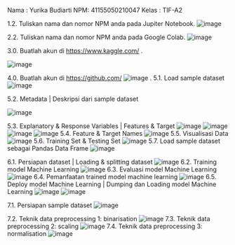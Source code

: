 Nama : Yurika Budiarti
NPM: 41155050210047
Kelas : TIF-A2

1.2. Tuliskan nama dan nomor NPM anda pada Jupiter Notebook.
![image](https://github.com/user-attachments/assets/12618c8f-7034-4937-8d4d-5aff6ad05240)

2.2. Tuliskan nama dan nomor NPM anda pada Google Colab.
![image](https://github.com/user-attachments/assets/6c800ace-98d6-4d92-b80f-5385b91b5053)

3.0. Buatlah akun di https://www.kaggle.com/ . 

![image](https://github.com/user-attachments/assets/95b993f7-9d03-450e-b098-38ffdf41fdb2)

4.0. Buatlah akun di https://github.com/ 
![image](https://github.com/user-attachments/assets/e08a547a-9ba0-4fec-aded-3cb4fdd45969)
. 
5.1. Load sample dataset
![image](https://github.com/user-attachments/assets/9cce0371-b3a0-4e2b-8908-0058b18b3416)

5.2. Metadata | Deskripsi dari sample dataset

![image](https://github.com/user-attachments/assets/a02ee44a-a695-4224-86aa-6df990c0107c)

5.3. Explanatory & Response Variables | Features & Target
![image](https://github.com/user-attachments/assets/e326ad06-fd34-4c19-873e-2d46e051efbf)
![image](https://github.com/user-attachments/assets/a0a02113-edbd-426a-b8b9-3c44c389ffb0)
![image](https://github.com/user-attachments/assets/888a4671-bbc8-48ef-a6c3-1f43f9fb2efb)
![image](https://github.com/user-attachments/assets/c843d816-66cf-4194-aaeb-4b444569b2a1)
5.4. Feature & Target Names
![image](https://github.com/user-attachments/assets/a13fb722-2426-40cb-b7e2-5f6cba05a701)
5.5. Visualisasi Data
![image](https://github.com/user-attachments/assets/4a79a208-5294-40d4-9cb2-5a73abbe4c4c)
5.6. Training Set & Testing Set
![image](https://github.com/user-attachments/assets/1da400b7-c754-4179-b4d0-eaa9a17f63c6)
5.7. Load sample dataset sebagai Pandas Data Frame
![image](https://github.com/user-attachments/assets/0099fc12-0977-4596-8e00-dabe979e8903)

6.1. Persiapan dataset | Loading & splitting dataset
![image](https://github.com/user-attachments/assets/ab5f4a91-cf79-47c1-8c09-1bd22f0511a2)
6.2. Training model Machine Learning
![image](https://github.com/user-attachments/assets/0b65b7c8-44fc-4723-8f4a-a3725f02aa1c)
6.3. Evaluasi model Machine Learning
![image](https://github.com/user-attachments/assets/9a7ca0ff-8855-449d-b5f0-a65057e33789)
6.4. Pemanfaatan trained model machine learning
![image](https://github.com/user-attachments/assets/dfd3524e-de6f-44ac-a790-0fc726dc325b)
6.5. Deploy model Machine Learning | Dumping dan Loading model Machine Learning
![image](https://github.com/user-attachments/assets/12f7383c-eae2-4637-a0fb-221b73aeebaa)
![image](https://github.com/user-attachments/assets/545f5f9f-9101-4d42-99e2-295f4756b1c4)

7.1. Persiapan sample dataset
![image](https://github.com/user-attachments/assets/3759e369-9755-4eb7-b045-2e705bd356af)

7.2. Teknik data preprocessing 1: binarisation
![image](https://github.com/user-attachments/assets/ea443e25-4296-4e5e-bb06-14741424e00c)
7.3. Teknik data preprocessing 2: scaling
![image](https://github.com/user-attachments/assets/2bbf8a54-434a-4d57-abb5-cda0fad35549)
7.4. Teknik data preprocessing 3: normalisation
![image](https://github.com/user-attachments/assets/7a0c94f7-4bc4-48f1-9904-33f893f952c5)

